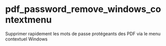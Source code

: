 # pdf_password_remove_windows_contextmenu
Supprimer rapidement les mots de passe protégeants des PDF via le menu contextuel Windows
